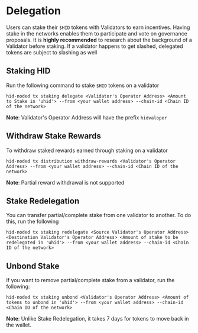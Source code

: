 # Delegation

Users can stake their `$HID` tokens with Validators to earn incentives. Having stake in the networks enables them to participate and vote on governance proposals. It is **highly recommended** to research about the background of a Validator before staking. If a validator happens to get slashed, delegated tokens are subject to slashing as well 

## Staking HID

Run the following command to stake `$HID` tokens on a validator

```
hid-noded tx staking delegate <Validator's Operator Address> <Amount to Stake in 'uhid'> --from <your wallet address> --chain-id <Chain ID of the network>
```

**Note**: Validator's Operator Address will have the prefix `hidvaloper`

## Withdraw Stake Rewards

To withdraw staked rewards earned through staking on a validator

```
hid-noded tx distribution withdraw-rewards <Validator's Operator Address> --from <your wallet address> --chain-id <Chain ID of the network>
```

**Note**: Partial reward withdrawal is not supported

## Stake Redelegation 

You can transfer partial/complete stake from one validator to another. To do this, run the following

```
hid-noded tx staking redelegate <Source Validator's Operator Address> <Destination Validator's Operator Address> <Amount of stake to be redelegated in 'uhid'> --from <your wallet address> --chain-id <Chain ID of the network>
```

## Unbond Stake

If you want to remove partial/complete stake from a validator, run the following:

```
hid-noded tx staking unbond <Validator's Operator Address> <Amount of tokens to unbond in 'uhid'> --from <your wallet address> --chain-id <Chain ID of the network>
```

**Note**: Unlike Stake Redelegation, it takes 7 days for tokens to move back in the wallet. 